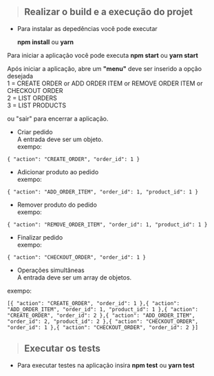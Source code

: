 > ##  Realizar o build e a execução do projet
*  Para instalar as depedências você pode executar

      **npm install** ou **yarn**

Para iniciar a aplicação você pode executa **npm start** ou **yarn start**

Após iniciar a aplicação, abre um **"menu"** deve ser inserido a opção desejada  
1 = CREATE ORDER or ADD ORDER ITEM or REMOVE ORDER ITEM or CHECKOUT ORDER  
2 = LIST ORDERS  
3 = LIST PRODUCTS  
  
ou "sair" para encerrar a aplicação.  
  
*  Criar pedido  
A entrada deve ser um objeto.  
exempo:
```
{ "action": "CREATE_ORDER", "order_id": 1 }
```

*  Adicionar produto ao pedido  
exempo:
```
{ "action": "ADD_ORDER_ITEM", "order_id": 1, "product_id": 1 }
```

* Remover produto do pedido  
exempo:
```
{ "action": "REMOVE_ORDER_ITEM", "order_id": 1, "product_id": 1 }
```

*  Finalizar pedido  
exempo:
```
{ "action": "CHECKOUT_ORDER", "order_id": 1 }
```

* Operações simultâneas  
A entrada deve ser um array de objetos.  
  
exempo:
```
[{ "action": "CREATE_ORDER", "order_id": 1 },{ "action": "ADD_ORDER_ITEM", "order_id": 1, "product_id": 1 },{ "action": "CREATE_ORDER", "order_id": 2 },{ "action": "ADD_ORDER_ITEM", "order_id": 2, "product_id": 2 },{ "action": "CHECKOUT_ORDER", "order_id": 1 },{ "action": "CHECKOUT_ORDER", "order_id": 2 }]
```

> ##  Executar os tests
* Para executar testes na aplicação insira **npm test** ou **yarn test**

